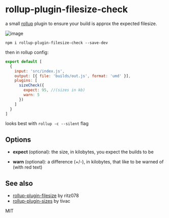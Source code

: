 # rollup-plugin-filesize-check

a small [rollup](https://rollupjs.org) plugin to ensure your build is approx the expected filesize.

![image](https://user-images.githubusercontent.com/399657/72990325-f6fb5080-3dbd-11ea-9d90-5e2882b80ca8.png)

`npm i rollup-plugin-filesize-check --save-dev`

then in rollup config:

```js
export default [
  {
    input: 'src/index.js',
    output: [{ file: 'builds/out.js', format: 'umd' }],
    plugins: [
      sizeCheck({
        expect: 95, //(sizes in kb)
        warn: 5
      })
    ]
  }
]
```

looks best with `rollup -c --silent` flag

## Options

- **expect <number>** (optional): the size, in kilobytes, you expect the builds to be

* **warn <number>** (optional): a difference (+/-), in kilobytes, that like to be warned of (with red text)

## See also

- [rollup-plugin-filesize](https://github.com/ritz078/rollup-plugin-filesize) by ritz078
- [rollup-plugin-sizes](https://github.com/tivac/rollup-plugin-sizes) by tivac

MIT
